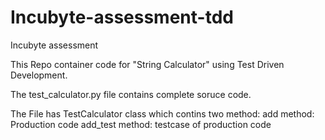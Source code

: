 # Incubyte-assessment-tdd
Incubyte assessment

This Repo container code for "String Calculator" using Test Driven Development.

The test_calculator.py file contains complete soruce code.

The File has TestCalculator class which contins two method:
    add method: Production code
    add_test method: testcase of production code